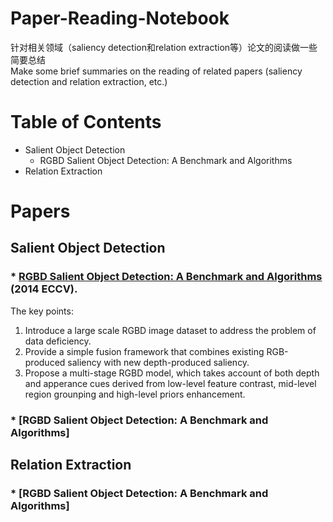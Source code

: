 # Paper-Reading-Notebook
针对相关领域（saliency detection和relation extraction等）论文的阅读做一些简要总结        
Make some brief summaries on the reading of related papers (saliency detection and relation extraction, etc.)     

# Table of Contents
* Salient Object Detection
  * RGBD Salient Object Detection: A Benchmark and Algorithms
* Relation Extraction


# Papers

## Salient Object Detection

### * [RGBD Salient Object Detection: A Benchmark and Algorithms](http://vigir.missouri.edu/~gdesouza/Research/Conference_CDs/ECCV_2014/html/8691/86910092.htm) (2014 ECCV).   
The key points:
1. Introduce a large scale RGBD image dataset to address the problem of data deficiency. 
2. Provide a simple fusion framework that combines existing RGB-produced saliency with new depth-produced saliency. 
3. Propose a multi-stage RGBD model, which takes account of both depth and apperance cues derived from low-level feature contrast, mid-level region grounping and high-level priors enhancement. 

### * [RGBD Salient Object Detection: A Benchmark and Algorithms]



## Relation Extraction

### * [RGBD Salient Object Detection: A Benchmark and Algorithms]

